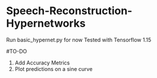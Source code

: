 # Speech-Reconstruction-Hypernetworks

Run basic_hypernet.py for now
Tested with Tensorflow 1.15

#TO-DO
1. Add Accuracy Metrics
2. Plot predictions on a sine curve
